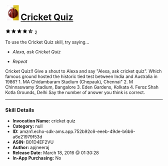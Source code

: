 # &nbsp;<img src="skill_icon" alt="Cricket Quiz icon" width="36"> [Cricket Quiz](http://alexa.amazon.com/#skills/amzn1.echo-sdk-ams.app.752b92c6-eeeb-49de-b6b6-a6e21979f53d)
![4.5 stars](../../images/ic_star_black_18dp_1x.png)![4.5 stars](../../images/ic_star_black_18dp_1x.png)![4.5 stars](../../images/ic_star_black_18dp_1x.png)![4.5 stars](../../images/ic_star_black_18dp_1x.png)![4.5 stars](../../images/ic_star_half_black_18dp_1x.png) 2

To use the Cricket Quiz skill, try saying...

* *Alexa, ask Cricket Quiz*

* *Repeat*

Cricket Quiz!!
Give a shout to Alexa and say "Alexa, ask cricket quiz".
Which famous ground hosted the historic tied test between India and Australia in 1986?
             1. MA Chidambaram Stadium (Chepauk), Chennai"
             2. M Chinnaswamy Stadium, Bangalore
             3. Eden Gardens, Kolkata
             4. Feroz Shah Kotla Grounds, Delhi
Say the number of answer you think is correct.

***

### Skill Details

* **Invocation Name:** cricket quiz
* **Category:** null
* **ID:** amzn1.echo-sdk-ams.app.752b92c6-eeeb-49de-b6b6-a6e21979f53d
* **ASIN:** B01D4EF2VU
* **Author:** apjneeraj
* **Release Date:** March 18, 2016 @ 01:30:28
* **In-App Purchasing:** No
